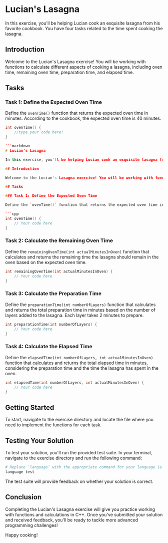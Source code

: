 # Lucian's Lasagna

In this exercise, you'll be helping Lucian cook an exquisite lasagna from his favorite cookbook. You have four tasks related to the time spent cooking the lasagna.

## Introduction

Welcome to the Lucian's Lasagna exercise! You will be working with functions to calculate different aspects of cooking a lasagna, including oven time, remaining oven time, preparation time, and elapsed time.

## Tasks

### Task 1: Define the Expected Oven Time

Define the `ovenTime()` function that returns the expected oven time in minutes. According to the cookbook, the expected oven time is 40 minutes.

```cpp
int ovenTime() {
    //type your code here!
}

```markdown
# Lucian's Lasagna

In this exercise, you'll be helping Lucian cook an exquisite lasagna from his favorite cookbook. You have four tasks related to the time spent cooking the lasagna.

## Introduction

Welcome to the Lucian's Lasagna exercise! You will be working with functions to calculate different aspects of cooking a lasagna, including oven time, remaining oven time, preparation time, and elapsed time.

## Tasks

### Task 1: Define the Expected Oven Time

Define the `ovenTime()` function that returns the expected oven time in minutes. According to the cookbook, the expected oven time is 40 minutes.

```cpp
int ovenTime() {
    // Your code here
}
```

### Task 2: Calculate the Remaining Oven Time

Define the `remainingOvenTime(int actualMinutesInOven)` function that calculates and returns the remaining time the lasagna should remain in the oven based on the expected oven time.

```cpp
int remainingOvenTime(int actualMinutesInOven) {
    // Your code here
}
```

### Task 3: Calculate the Preparation Time

Define the `preparationTime(int numberOfLayers)` function that calculates and returns the total preparation time in minutes based on the number of layers added to the lasagna. Each layer takes 2 minutes to prepare.

```cpp
int preparationTime(int numberOfLayers) {
    // Your code here
}
```

### Task 4: Calculate the Elapsed Time

Define the `elapsedTime(int numberOfLayers, int actualMinutesInOven)` function that calculates and returns the total elapsed time in minutes, considering the preparation time and the time the lasagna has spent in the oven.

```cpp
int elapsedTime(int numberOfLayers, int actualMinutesInOven) {
    // Your code here
}
```

## Getting Started

To start, navigate to the exercise directory and locate the file where you need to implement the functions for each task.

## Testing Your Solution

To test your solution, you'll run the provided test suite. In your terminal, navigate to the exercise directory and run the following command:

```sh
# Replace `language` with the appropriate command for your language (e.g., python, java, etc.)
language test
```

The test suite will provide feedback on whether your solution is correct.



## Conclusion

Completing the Lucian's Lasagna exercise will give you practice working with functions and calculations in C++. Once you've submitted your solution and received feedback, you'll be ready to tackle more advanced programming challenges!

Happy cooking!
```

